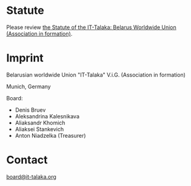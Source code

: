 # Statute

Please review [the Statute of the IT-Talaka: Belarus Worldwide Union (Association in formation)](statute.md).

# Imprint

Belarusian worldwide Union "IT-Talaka" V.i.G. (Association in formation)

Munich, Germany

Board: 

- Denis Bruev
- Aleksandrina Kalesnikava
- Aliaksandr Khomich
- Aliaksei Stankevich
- Anton Niadzelka (Treasurer)

# Contact

board@it-talaka.org
